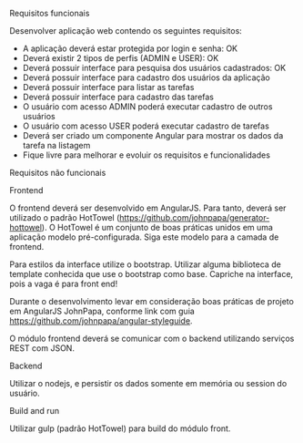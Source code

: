 Requisitos funcionais

Desenvolver aplicação web contendo os seguintes requisitos:
  - A aplicação deverá estar protegida por login e senha: OK
  - Deverá existir 2 tipos de perfis (ADMIN e USER): OK
  - Deverá possuir interface para pesquisa dos usuários cadastrados: OK
  - Deverá possuir interface para cadastro dos usuários da aplicação
  - Deverá possuir interface para listar as tarefas
  - Deverá possuir interface para cadastro das tarefas
  - O usuário com acesso ADMIN poderá executar cadastro de outros usuários
  - O usuário com acesso USER poderá executar cadastro de tarefas
  - Deverá ser criado um componente Angular para mostrar os dados da tarefa na listagem
  - Fique livre para melhorar e evoluir os requisitos e funcionalidades


Requisitos não funcionais

Frontend

O frontend deverá ser desenvolvido em AngularJS. Para tanto, deverá ser utilizado o padrão HotTowel (https://github.com/johnpapa/generator-hottowel).
O HotTowel é um conjunto de boas práticas unidos em uma aplicação modelo pré-configurada. Siga este modelo para a camada de frontend.

Para estilos da interface utilize o bootstrap. Utilizar alguma biblioteca de template conhecida que use o bootstrap como base. Capriche na interface,
pois a vaga é para front end!

Durante o desenvolvimento levar em consideração boas práticas de projeto em AngularJS JohnPapa, conforme link com guia https://github.com/johnpapa/angular-styleguide.

O módulo frontend deverá se comunicar com o backend utilizando serviços REST com JSON.


Backend

Utilizar o nodejs, e persistir os dados somente em memória ou session do usuário.

Build and run

Utilizar gulp (padrão HotTowel) para build do módulo front.